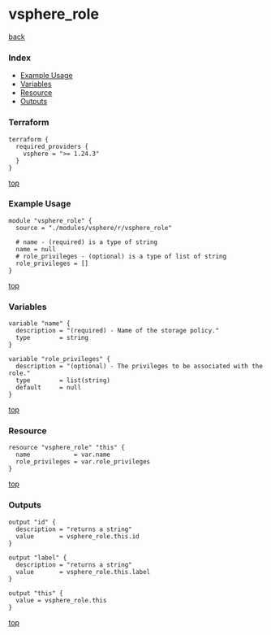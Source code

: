 # vsphere_role

[back](../vsphere.md)

### Index

- [Example Usage](#example-usage)
- [Variables](#variables)
- [Resource](#resource)
- [Outputs](#outputs)

### Terraform

```hcl
terraform {
  required_providers {
    vsphere = ">= 1.24.3"
  }
}
```

[top](#index)

### Example Usage

```hcl
module "vsphere_role" {
  source = "./modules/vsphere/r/vsphere_role"

  # name - (required) is a type of string
  name = null
  # role_privileges - (optional) is a type of list of string
  role_privileges = []
}
```

[top](#index)

### Variables

```hcl
variable "name" {
  description = "(required) - Name of the storage policy."
  type        = string
}

variable "role_privileges" {
  description = "(optional) - The privileges to be associated with the role."
  type        = list(string)
  default     = null
}
```

[top](#index)

### Resource

```hcl
resource "vsphere_role" "this" {
  name            = var.name
  role_privileges = var.role_privileges
}
```

[top](#index)

### Outputs

```hcl
output "id" {
  description = "returns a string"
  value       = vsphere_role.this.id
}

output "label" {
  description = "returns a string"
  value       = vsphere_role.this.label
}

output "this" {
  value = vsphere_role.this
}
```

[top](#index)